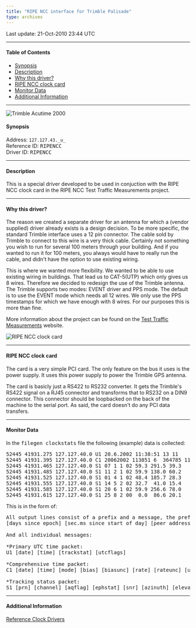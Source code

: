 ```yaml
---
title: "RIPE NCC interface for Trimble Palisade"
type: archives
---
```


Last update: 21-Oct-2010 23:44 UTC

* * *

#### Table of Contents

*   [Synopsis](/archives/drivers/driver43/#synopsis)
*   [Description](/archives/drivers/driver43/#description)
*   [Why this driver?](/archives/drivers/driver43/#why-this-driver)
*   [RIPE NCC clock card](/archives/drivers/driver43/#ripe-ncc-clock-card)
*   [Monitor Data](/archives/drivers/driver43/#monitor-data)
*   [Additional Information](/archives/drivers/driver43/#additional-information)

* * *

![Trimble Acutime 2000](/archives/pic/driver43_2.jpg)

#### Synopsis

Address: `127.127.43._u_`  
Reference ID: <tt>RIPENCC</tt>  
Driver ID: <tt>RIPENCC</tt>

* * *

#### Description

This is a special driver developed to be used in conjuction with the RIPE NCC clock card in the RIPE NCC Test Traffic Measurements project.

* * *

#### Why this driver?

The reason we created a separate driver for an antenna for which a (vendor supplied) driver already exists is a design decision. To be more specific, the standard Trimble interface uses a 12 pin connector. The cable sold by Trimble to connect to this wire is a very thick cable. Certainly not something you wish to run for several 100 meters through your building. And if you wanted to run it for 100 meters, you always would have to really run the cable, and didn't have the option to use existing wiring.  

This is where we wanted more flexibility. We wanted to be able to use existing wiring in buildings. That lead us to CAT-5(UTP) which only gives us 8 wires. Therefore we decided to redesign the use of the Trimble antenna. The Trimble supports two modes: EVENT driver and PPS mode. The default is to use the EVENT mode which needs all 12 wires. We only use the PPS timestamps for which we have enough with 8 wires. For our purposes this is more than fine.

More information about the project can be found on the [Test Traffic Measurements](http://www.ripe.net/test-traffic) website. 

![RIPE NCC clock card](/archives/pic/driver43_1.gif)

* * *

#### RIPE NCC clock card

The card is a very simple PCI card. The only feature on the bus it uses is the power supply. It uses this power supply to power the Trimble GPS antenna.

The card is basicly just a RS422 to RS232 converter. It gets the Trimble's RS422 signal on a RJ45 connector and transforms that to RS232 on a DIN9 connector. This connector should be loopbacked on the back of the machine to the serial port. As said, the card doesn't do any PCI data transfers.

[//]: # (25/5/2021 DL: this project was archived in 2014 and original schematics have been removed?)
[//]: # (The schematics of the interface card are available at http://www.ripe.net/projects/ttm/Host_testbox/gps_if.pdf. You are free to create this card yourself as long as you give some credit or reference to us. Note that we don't sell these cards on a commercial basis, but for interested parties we do have some spares to share.)

* * *

#### Monitor Data

In the <tt>filegen clockstats</tt> file the following (example) data is collected:

<pre>52445 41931.275 127.127.40.0 U1 20.6.2002 11:38:51 13 11
52445 41931.395 127.127.40.0 C1 20062002 113851 6  364785 110.2 450 6.7 13 5222.374737 N 0453.268013 E 48  7 11 0 1 -14 20 0 -25
52445 41931.465 127.127.40.0 S1 07 1 1 02 59.3 291.5 39.3
52445 41931.485 127.127.40.0 S1 11 2 1 02 59.9 138.0 60.2
52445 41931.525 127.127.40.0 S1 01 4 1 02 48.4 185.7 28.3
52445 41931.555 127.127.40.0 S1 14 5 2 02 32.7  41.0 15.4
52445 41931.585 127.127.40.0 S1 20 6 1 02 59.9 256.6 78.0
52445 41931.615 127.127.40.0 S1 25 8 2 00  0.0  86.6 20.1
</pre>

This is in the form of:

<pre>All output lines consist of a prefix and a message, the prefix is:
[days since epoch] [sec.ms since start of day] [peer address] 

And all individual messages:

*Primary UTC time packet:
U1 [date] [time] [trackstat] [utcflags]

*Comprehensive time packet:
C1 [date] [time] [mode] [bias] [biasunc] [rate] [rateunc] [utcoff] [latitude] [longtitude] [alt] [vis sat](x8)

*Tracking status packet:
S1 [prn] [channel] [aqflag] [ephstat] [snr] [azinuth] [elevation]
</pre>

* * *

#### Additional Information

[Reference Clock Drivers](/archives/4.2.8-series/refclock)
